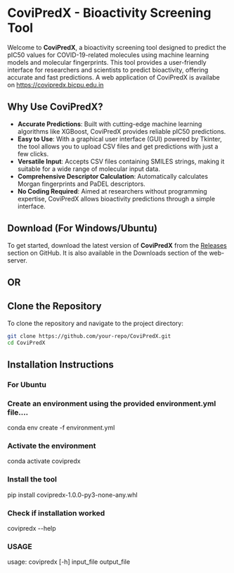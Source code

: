# CoviPredX - Bioactivity Screening Tool

Welcome to **CoviPredX**, a bioactivity screening tool designed to predict the pIC50 values for COVID-19-related molecules using machine learning models and molecular fingerprints. This tool provides a user-friendly interface for researchers and scientists to predict bioactivity, offering accurate and fast predictions. A web application of CoviPredX is availabe on https://covipredx.bicpu.edu.in

## Why Use CoviPredX?

- **Accurate Predictions**: Built with cutting-edge machine learning algorithms like XGBoost, CoviPredX provides reliable pIC50 predictions.
- **Easy to Use**: With a graphical user interface (GUI) powered by Tkinter, the tool allows you to upload CSV files and get predictions with just a few clicks.
- **Versatile Input**: Accepts CSV files containing SMILES strings, making it suitable for a wide range of molecular input data.
- **Comprehensive Descriptor Calculation**: Automatically calculates Morgan fingerprints and PaDEL descriptors.
- **No Coding Required**: Aimed at researchers without programming expertise, CoviPredX allows bioactivity predictions through a simple interface.

## Download (For Windows/Ubuntu)

To get started, download the latest version of **CoviPredX** from the [Releases](https://github.com/your-repo/releases) section on GitHub. It is also available in the Downloads section of the web-server.

## OR

## Clone the Repository

To clone the repository and navigate to the project directory:

```bash
git clone https://github.com/your-repo/CoviPredX.git
cd CoviPredX
```

## Installation Instructions

### For Ubuntu

### Create an environment using the provided environment.yml file....

conda env create -f environment.yml

### Activate the environment
conda activate covipredx

### Install the tool
pip install covipredx-1.0.0-py3-none-any.whl

### Check if installation worked
covipredx --help

### USAGE
usage: covipredx [-h] input_file output_file
